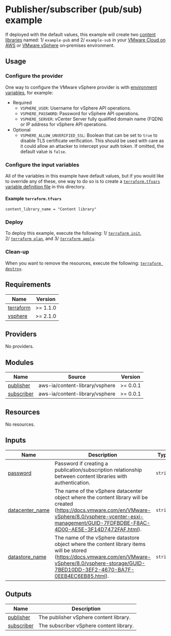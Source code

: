 <!-- BEGIN_TF_DOCS -->
# Publisher/subscriber (pub/sub) example

If deployed with the default values, this example will create two [content libraries](https://docs.vmware.com/en/VMware-vSphere/8.0/vsphere-vm-administration/GUID-254B2CE8-20A8-43F0-90E8-3F6776C2C896.html) named: 1/&nbsp;`example-pub` and 2/&nbsp;`example-sub` in your [VMware Cloud on AWS](https://aws.amazon.com/vmware/) or [VMware vSphere](https://docs.vmware.com/en/VMware-vSphere/index.html) on&#8209;premises environment.

## Usage

### Configure the provider

One way to configure the VMware vSphere provider is with [environment variables](https://registry.terraform.io/providers/hashicorp/vsphere/latest/docs#argument-reference), for example:

* Required
  * `VSPHERE_USER`: Username for vSphere API operations.
  * `VSPHERE_PASSWORD`: Password for vSphere API operations.
  * `VSPHERE_SERVER`: vCenter Server fully qualified domain name (FQDN) or IP address for vSphere API operations.
* Optional
  * `VSPHERE_ALLOW_UNVERIFIED_SSL`: Boolean that can be set to `true` to disable TLS certificate verification.
    This should be used with care as it could allow an attacker to intercept your auth token.
    If omitted, the default value is `false`.

### Configure the input variables

All of the variables in this example have default values, but if you would like to override any of these, one way to do so is to create a [`terraform.tfvars` variable definition file](https://www.terraform.io/language/values/variables#variable-definitions-tfvars-files) in this directory.

#### Example `terraform.tfvars`

```hcl
content_library_name = "Content library"
```

### Deploy

 To deploy this example, execute the following: 1/&nbsp;[`terraform init`](https://www.terraform.io/cli/commands/init), 2/&nbsp;[`terraform plan`](https://www.terraform.io/cli/commands/plan), and 3/&nbsp;[`terraform apply`](https://www.terraform.io/cli/commands/apply).

### Clean-up

When you want to remove the resources, execute the following: [`terraform destroy`](https://www.terraform.io/cli/commands/destroy).

## Requirements

| Name | Version |
|------|---------|
| <a name="requirement_terraform"></a> [terraform](#requirement\_terraform) | >= 1.1.0 |
| <a name="requirement_vsphere"></a> [vsphere](#requirement\_vsphere) | >= 2.1.0 |

## Providers

No providers.

## Modules

| Name | Source | Version |
|------|--------|---------|
| <a name="module_publisher"></a> [publisher](#module\_publisher) | aws-ia/content-library/vsphere | >= 0.0.1 |
| <a name="module_subscriber"></a> [subscriber](#module\_subscriber) | aws-ia/content-library/vsphere | >= 0.0.1 |

## Resources

No resources.

## Inputs

| Name | Description | Type | Default | Required |
|------|-------------|------|---------|:--------:|
| <a name="input_password"></a> [password](#input\_password) | Password if creating a publication/subscription relationship between content libraries with authentication. | `string` | n/a | yes |
| <a name="input_datacenter_name"></a> [datacenter\_name](#input\_datacenter\_name) | The name of the vSphere datacenter object where the content library will be created (https://docs.vmware.com/en/VMware-vSphere/8.0/vsphere-vcenter-esxi-management/GUID-7FDFBDBE-F8AC-4D00-AE5E-3F14D7472FAF.html). | `string` | `"SDDC-Datacenter"` | no |
| <a name="input_datastore_name"></a> [datastore\_name](#input\_datastore\_name) | The name of the vSphere datastore object where the content library items will be stored (https://docs.vmware.com/en/VMware-vSphere/8.0/vsphere-storage/GUID-7BED10DD-3EF2-4670-BA7F-0EEB4EC6EB85.html). | `string` | `"WorkloadDatastore"` | no |

## Outputs

| Name | Description |
|------|-------------|
| <a name="output_publisher"></a> [publisher](#output\_publisher) | The publisher vSphere content library. |
| <a name="output_subscriber"></a> [subscriber](#output\_subscriber) | The subscriber vSphere content library. |
<!-- END_TF_DOCS -->
